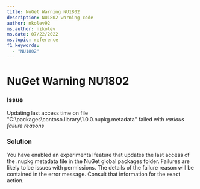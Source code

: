 ```yaml
---
title: NuGet Warning NU1802
description: NU1802 warning code
author: nkolev92
ms.author: nikolev
ms.date: 07/22/2022
ms.topic: reference
f1_keywords: 
  - "NU1802"
---
```


# NuGet Warning NU1802

### Issue

Updating last access time on file "C:\packages\contoso.library\1.0.0\.nupkg.metadata" failed with _various failure reasons_

### Solution

You have enabled an experimental feature that updates the last access of the .nupkg.metadata file in the NuGet global packages folder. 
Failures are likely to be issues with permissions.
The details of the failure reason will be contained in the error message. Consult that information for the exact action.